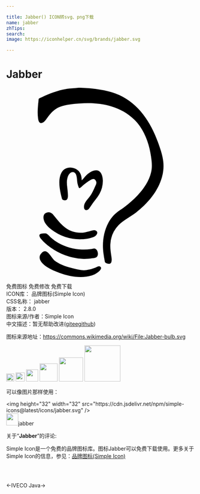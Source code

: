 ```yaml
---

title: Jabber() ICON转svg、png下载
name: jabber
zhTips: 
search: 
image: https://iconhelper.cn/svg/brands/jabber.svg

---
```


# Jabber  <small style="font-size: 60%;font-weight: 100"></small>

<div id="svg" class="svg-wrap">
<svg role="img" viewBox="0 0 24 24" xmlns="http://www.w3.org/2000/svg"><title>Jabber icon</title><path d="M9.597 11.737c0-.35-.065-.732-.268-1.025-.408-.588-1.283-.775-1.892-.405-.308.188-.48.515-.576.851-.191.668-.104 1.43.03 2.1.043.214.088.428.148.639.021.076.031.186.08.25.087.11.297.141.426.12.387-.065.291-.703.278-.974-.03-.634-.218-1.25-.036-1.881.076-.268.225-.568.494-.684.244-.105.49.023.586.261.156.385.117.83.215 1.23.033.137.07.272.131.399.018.037.043.113.094.108.126-.011.304-.22.398-.298.304-.25.616-.52.965-.705.165-.088.435-.23.603-.08a.612.612 0 0 1 .108.13c.198.31.002.55-.127.845-.166.38-.336.758-.577 1.098-.207.293-.49.549-.655.869-.107.205-.167.43-.123.663.036.188.181.301.373.257.143-.033.24-.156.322-.269.146-.202.281-.412.426-.615.28-.393.61-.76.846-1.183a3.41 3.41 0 0 0 .42-1.664c0-.474-.171-1.198-.723-1.298a.974.974 0 0 0-.326.01 1.432 1.432 0 0 0-.374.12 2.715 2.715 0 0 0-.818.637c-.146.16-.276.363-.449.495M9.078.016c-.435.058-.878.052-1.315.12-.838.129-1.64.389-2.425.703-.286.114-.568.241-.845.376-.103.05-.26.09-.343.17-.043.041-.039.139-.044.195-.014.156-.034.313-.05.47-.058.605-.1 1.229-.013 1.834.028.195.09.55.33.587.369.058.656-.397.837-.648.424-.586.905-1.132 1.6-1.394.817-.308 1.753-.381 2.618-.44 2.426-.167 5.078.277 6.865 2.064.254.254.495.524.7.82.8 1.159 1.223 2.477 1.427 3.86.096.65.161 1.308.013 1.955-.257 1.122-.932 2.1-1.706 2.931-.53.57-1.128 1.084-1.749 1.552-.347.261-.736.483-1.062.768-.375.329-.688.74-.925 1.179-.639 1.181-.81 2.602-.622 3.92.038.27.073.542.134.809.018.08.022.217.073.282.097.122.36.189.508.196.154.007.256-.11.294-.249.064-.236.026-.498-.012-.736-.076-.487-.147-.977-.125-1.471a3.71 3.71 0 0 1 1.026-2.425c.643-.673 1.512-1.061 2.243-1.625 1.474-1.136 2.794-2.668 3.301-4.492a5.194 5.194 0 0 0 .159-2.015c-.105-.849-.415-1.697-.708-2.497-.892-2.437-2.422-4.755-4.851-5.87-.964-.443-1.973-.645-3.016-.79-.49-.068-.98-.11-1.472-.132-.274-.012-.572-.042-.845-.006M5.277 15.796c-.473.068-.61.447-.523.876.112.548.543.965.97 1.295a6.03 6.03 0 0 0 3.884 1.238c.538-.023 1.124-.112 1.617-.34.265-.122.542-.563.181-.751a.59.59 0 0 0-.169-.051c-.157-.026-.333.041-.482.084-.263.075-.526.153-.797.196-.808.13-1.683-.055-2.352-.534-.542-.387-.98-.898-1.393-1.415-.253-.316-.482-.663-.936-.598M4.662 18.474c-.12.016-.259.011-.362.087-.215.158.022.476.135.62.328.417.76.763 1.192 1.068a7.832 7.832 0 0 0 4.03 1.442c.421.03.85 0 1.267-.07.152-.026.342-.037.482-.103.399-.186.284-.939-.072-1.106-.155-.073-.404.023-.567.046-.385.054-.771.06-1.158.05-1.015-.025-2.096-.338-2.98-.831a5.589 5.589 0 0 1-.966-.693c-.181-.16-.368-.42-.603-.502-.11-.037-.284-.023-.398-.008M4.903 20.73a.638.638 0 0 0-.413.236c-.078.088-.152.167-.197.278-.246.609.41 1.183.864 1.47.504.32 1.055.558 1.616.758 1.266.45 2.752.739 4.066.336.391-.12.778-.338 1.062-.634.16-.167.27-.419-.024-.526-.174-.063-.385.098-.543.162a4.57 4.57 0 0 1-1.158.312c-.527.064-1.001-.052-1.508-.179-.434-.108-.872-.217-1.291-.373a4.457 4.457 0 0 1-1.026-.513c-.094-.066-.206-.125-.282-.211-.25-.282-.439-.612-.707-.88-.116-.116-.281-.256-.459-.236"/></svg>
</div>
<detail full-name='jabber'></detail>

<div class="detail-page">
<p>
<span><span class="badge-success badge">免费图标</span> <span class="badge-success badge">免费修改</span>  <span class="badge-success badge">免费下载</span> </span>
<br/>
<span>
ICON库：
<span class="badge-secondary badge">品牌图标(Simple Icon)</span> 
</span>
<br/>
<span>
CSS名称：
<span class="badge-secondary badge">jabber</span> 
</span>

<br/>
<span>
版本：
<span class="badge-secondary badge">2.8.0</span> 
</span>
<br/>
<span>图标来源/作者：<span class="badge-light badge">Simple Icon</span></span> 
<br/>
<span class="zh-detail">中文描述：暂无<span class="help-link"><span>帮助改进</span>(<a href="https://gitee.com/liuwave/icon-helper/edit/master/json/brands/jabber.json" target="_blank" rel="noopener noreferrer">gitee</a><a href="https://github.com/liuwave/icon-helper/edit/master/json/brands/jabber.json" target="_blank" rel="noopener noreferrer">github</a></span>)</span><br/>
</p>
</div><div class="description description alert alert-light"><p>图标来源地址：<a href="https://commons.wikimedia.org/wiki/File:Jabber-bulb.svg" target="_blank" rel="noopener noreferrer">https://commons.wikimedia.org/wiki/File:Jabber-bulb.svg</a></p></div>
<div class="alert alert-dark">
<img height="21" width="21" src="https://cdn.jsdelivr.net/npm/simple-icons@latest/icons/jabber.svg" />
<img height="24" width="24" src="https://cdn.jsdelivr.net/npm/simple-icons@latest/icons/jabber.svg" />
<img height="32" width="32" src="https://cdn.jsdelivr.net/npm/simple-icons@latest/icons/jabber.svg" />
<img height="48" width="48" src="https://cdn.jsdelivr.net/npm/simple-icons@latest/icons/jabber.svg" />
<img height="64" width="64" src="https://cdn.jsdelivr.net/npm/simple-icons@latest/icons/jabber.svg" />
<img height="96" width="96" src="https://cdn.jsdelivr.net/npm/simple-icons@latest/icons/jabber.svg" />

</div>
<div>
  <p>可以像图片那样使用：    
  </p>
  <div class="alert alert-primary" style="font-size: 14px">
    &lt;img height="32" width="32" src="https://cdn.jsdelivr.net/npm/simple-icons@latest/icons/jabber.svg" /&gt;
    <copy-btn content='<img height="32" width="32" src="https://cdn.jsdelivr.net/npm/simple-icons@latest/icons/jabber.svg" />'></copy-btn>
  </div>
  <div class="alert alert-secondary">
    <img height="32" width="32" src="https://cdn.jsdelivr.net/npm/simple-icons@latest/icons/jabber.svg" />jabber
    <copy-btn content="jabber" btn-title="复制图标名称"></copy-btn>
  </div>
</div>
<div class="icon-detail__container">
<p>关于“<b>Jabber</b>”的评论:</p>
</div>
<Vssue title="关于“Jabber”的评论" />
<div><p>Simple Icon是一个免费的品牌图标库。图标Jabber可以免费下载使用。更多关于  Simple Icon的信息，参见：<a target="_blank" href="https://iconhelper.cn/brands.html">品牌图标(Simple Icon)</a>
</p></div>


<div style="padding:2rem 0 " class="page-nav"><p class="inner"><span class="prev">←<router-link to="/icon/iveco.html">IVECO</router-link></span> <span class="next"><router-link to="/icon/java.html">Java</router-link>→</span></p></div>
